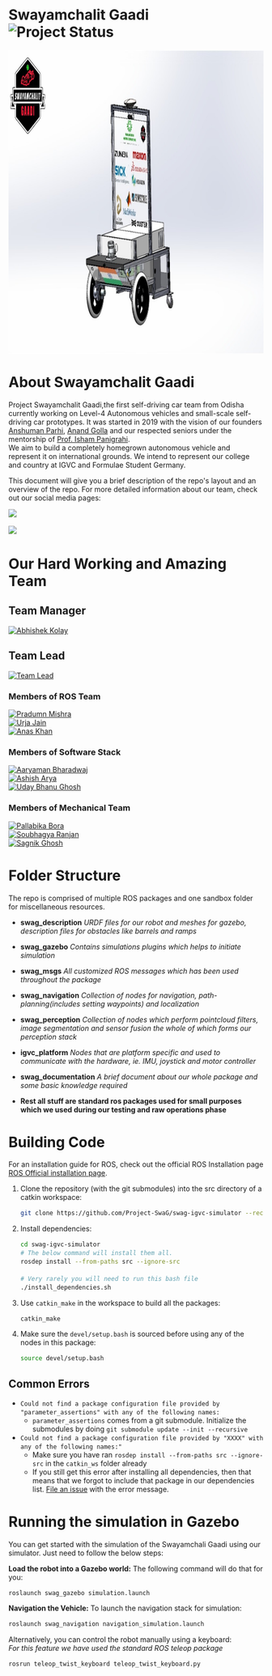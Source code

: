 # Swayamchalit Gaadi <br> ![Project Status](https://img.shields.io/badge/Status-Simulation%20Ready-green) 

<img src="./repo_assets_for_readme/cadmodel.jpg" width="900" height="600" align="center" /><br>

# About Swayamchalit Gaadi

Project Swayamchalit Gaadi,the first self-driving car team from Odisha currently working on Level-4 Autonomous vehicles and small-scale self-driving car prototypes. It was started in 2019 with the vision of our founders [Anshuman Parhi](https://www.linkedin.com/in/anshuman-parhi/), [Anand Golla](https://www.linkedin.com/in/anandgolla/) and our respected seniors under the mentorship of [Prof. Isham Panigrahi](https://www.linkedin.com/in/isham-panigrahi-9a192797/).<br>
We aim to build a completely homegrown autonomous vehicle and represent it on international grounds. We intend to represent our college and country at IGVC and Formulae Student Germany.

This document will give you a brief description of the repo's layout and an overview of the repo.
For more detailed information about our team, check out our social media pages:<br>
<p>
   <a href="https://www.instagram.com/swayamchalit_gaadi/">
  <img src="https://img.shields.io/badge/Instagram-E4405F?style=for-the-badge&logo=instagram&logoColor=white"></a>  
</p>
<p>
   <a href="https://www.linkedin.com/company/teamswag/">
  <img src="https://img.shields.io/badge/LinkedIn-0077B5?style=for-the-badge&logo=linkedin&logoColor=white"></a>  
</p>

# Our Hard Working and Amazing Team
## Team Manager
[![Abhishek Kolay](https://img.shields.io/badge/-Abhishek%20Kolay-yellowgreen)](https://www.linkedin.com/in/abhishek-kolay-a898061a5/)

## Team Lead
[![Team Lead](https://img.shields.io/badge/-Abhisek%20Omkar%20Prasad-red)](https://www.linkedin.com/in/abhisek-omkar-prasad-70937a173/)

### Members of ROS Team
[![Pradumn Mishra](https://img.shields.io/badge/-Pradumn%20Mishra-blue)](https://www.linkedin.com/in/pradumn203/)<br>
[![Urja Jain](https://img.shields.io/badge/-Urja%20Jain-9cf)](https://www.linkedin.com/in/urja-jain-020301/)<br>
[![Anas Khan](https://img.shields.io/badge/-Anas%20Khan-informational)](https://www.linkedin.com/in/anas-khan-731846219/)

### Members of Software Stack
[![Aaryaman Bharadwaj](https://img.shields.io/badge/-Aaryaman%20Bhardwaj-9cf)](https://www.linkedin.com/in/aaryaman-bhardwaj-768a22131/)<br>
[![Ashish Arya](https://img.shields.io/badge/-Ashish%20Arya-critical)](https://www.linkedin.com/in/ashish-arya-65923b16b/)<br>
[![Uday Bhanu Ghosh](https://img.shields.io/badge/-Uday%20Bhanu%20Ghosh-yellow)](https://www.linkedin.com/in/uday-bhanu-ghosh-091a12193/)

### Members of Mechanical Team
[![Pallabika Bora](https://img.shields.io/badge/-Pallabika%20Bora-orange)](https://www.linkedin.com/in/pallabika-bora-a735391b6/)<br>
[![Soubhagya Ranjan](https://img.shields.io/badge/-Soubhagya%20Ranjan-success)](https://www.linkedin.com/in/soubhagya-ranjan/)<br>
[![Sagnik Ghosh](https://img.shields.io/badge/-Sagnik%20Ghosh-lightgrey)](https://www.linkedin.com/in/sagnik-ghosh-1a5789208/)


# Folder Structure
The repo is comprised of multiple ROS packages and one sandbox folder for miscellaneous resources.
 * **swag_description**
    *URDF files for our robot and meshes for gazebo, description files for obstacles like barrels and ramps*
 * **swag_gazebo**
    *Contains simulations plugins which helps to initiate simulation*
 * **swag_msgs**
    *All customized ROS messages which has been used throughout the package*
 * **swag_navigation**
    *Collection of nodes for navigation, path-planning(includes setting waypoints) and localization*
 * **swag_perception**
    *Collection of nodes which perform pointcloud filters, image segmentation and sensor fusion the whole of which forms our perception stack*
 * **igvc_platform**
    *Nodes that are platform specific and used to communicate with the hardware, ie. IMU, joystick and motor controller*
 * **swag_documentation**
    *A brief document about our whole package and some basic knowledge required*

 * **Rest all stuff are standard ros packages used for small purposes which we used during our testing and raw operations phase**

# Building Code
 For an installation guide for ROS, check out the official ROS Installation page
 [ROS Official installation page](http://wiki.ros.org/ROS/Installation).

1. Clone the repository (with the git submodules) into the src directory of a catkin workspace:
    ```bash
    git clone https://github.com/Project-SwaG/swag-igvc-simulator --recursive
    ```

2. Install dependencies:
    ```bash
    cd swag-igvc-simulator
    # The below command will install them all.
    rosdep install --from-paths src --ignore-src
    
    # Very rarely you will need to run this bash file
    ./install_dependencies.sh
    ```

3. Use `catkin_make` in the workspace to build all the packages:
    ```bash
    catkin_make
    ```

4. Make sure the `devel/setup.bash` is sourced before using any of the nodes in this package:
    ```bash
   source devel/setup.bash
    ```

## Common Errors
- `Could not find a package configuration file provided by "parameter_assertions" with any of the following names:`
    - `parameter_assertions` comes from a git submodule. Initialize the submodules by doing
    `git submodule update --init --recursive`
- `Could not find a package configuration file provided by "XXXX" with any of the following names:"`
    - Make sure you have ran `rosdep install --from-paths src --ignore-src` in the `catkin_ws` folder already
    - If you still get this error after installing all dependencies, then that means that we forgot to include
    that package in our dependencies list.
    [File an issue](https://github.com/Project-SwaG/swag-igvc-simulator/issues) with the error message.


# Running the simulation in Gazebo
You can get started with the simulation of the Swayamchali Gaadi using our simulator. Just need to follow the below steps:

**Load the robot into a Gazebo world:**
The following command will do that for you:
```
roslaunch swag_gazebo simulation.launch
```

**Navigation the Vehicle:**
To launch the navigation stack for simulation:
```bash
roslaunch swag_navigation navigation_simulation.launch
```

Alternatively, you can control the robot manually using a keyboard:<br>
*For this feature we have used the standard ROS teleop package*
```
rosrun teleop_twist_keyboard teleop_twist_keyboard.py
```

